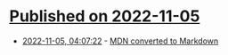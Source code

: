 # [Published on 2022-11-05](index.md)

* [2022-11-05, 04:07:22](https://news.ycombinator.com/item?id=33477842) - [MDN converted to Markdown](https://openwebdocs.org/content/posts/markdown-conversion/)
